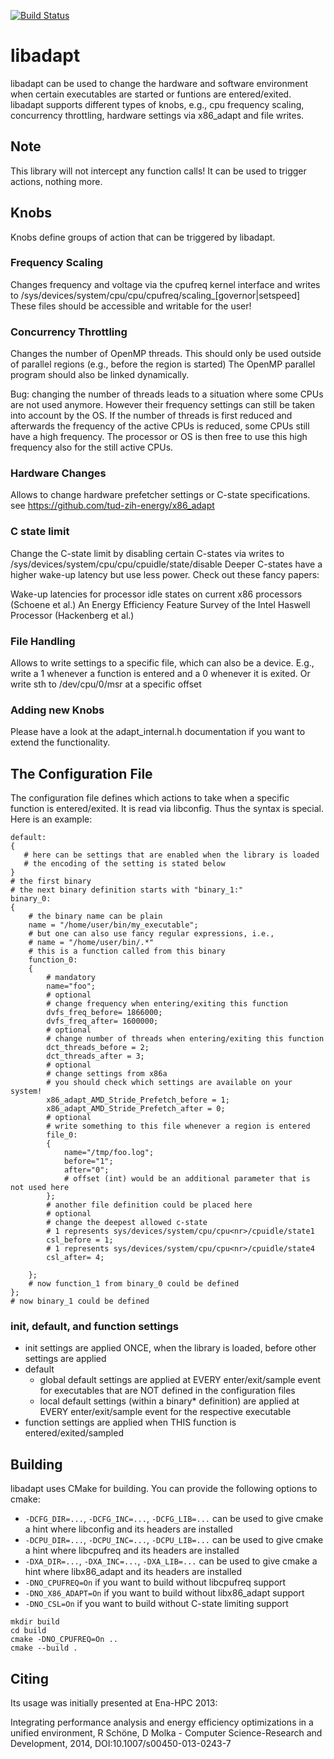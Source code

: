 [![Build Status](https://travis-ci.org/tud-zih-energy/libadapt.png)](https://travis-ci.org/tud-zih-energy/libadapt)

# libadapt
libadapt can be used to change the hardware and software environment when certain executables are started or funtions are entered/exited. libadapt supports different types of knobs, e.g., cpu frequency scaling, concurrency throttling, hardware settings via x86_adapt and file writes.

## Note
This library will not intercept any function calls! It can be used to trigger actions, nothing more.

## Knobs
Knobs define groups of action that can be triggered by libadapt. 
### Frequency Scaling

Changes frequency and voltage via the cpufreq kernel interface and writes to /sys/devices/system/cpu/cpu<nr>/cpufreq/scaling_[governor|setspeed] These files should be accessible and writable for the user!

### Concurrency Throttling

Changes the number of OpenMP threads. This should only be used outside of parallel regions (e.g., before the region is started) The OpenMP parallel program should also be linked dynamically.

Bug:
changing the number of threads leads to a situation where some CPUs are not used anymore. However their frequency settings can still be taken into account by the OS. If the number of threads is first reduced and afterwards the frequency of the active CPUs is reduced, some CPUs still have a high frequency. The processor or OS is then free to use this high frequency also for the still active CPUs.
### Hardware Changes

Allows to change hardware prefetcher settings or C-state specifications. see https://github.com/tud-zih-energy/x86_adapt

### C state limit

Change the C-state limit by disabling certain C-states via writes to /sys/devices/system/cpu/cpu<nr>/cpuidle/state<id>/disable Deeper C-states have a higher wake-up latency but use less power. Check out these fancy papers:

Wake-up latencies for processor idle states on current x86 processors (Schoene et al.)
An Energy Efficiency Feature Survey of the Intel Haswell Processor (Hackenberg et al.)
### File Handling

Allows to write settings to a specific file, which can also be a device. E.g., write a 1 whenever a function is entered and a 0 whenever it is exited. Or write sth to /dev/cpu/0/msr at a specific offset
### Adding new Knobs
Please have a look at the adapt_internal.h documentation if you want to extend the functionality.

## The Configuration File
The configuration file defines which actions to take when a specific function is entered/exited.
It is read via libconfig. Thus the syntax is special. Here is an example:
```
default:
{
   # here can be settings that are enabled when the library is loaded
   # the encoding of the setting is stated below
}
# the first binary
# the next binary definition starts with "binary_1:"
binary_0:
{
    # the binary name can be plain
    name = "/home/user/bin/my_executable";
    # but one can also use fancy regular expressions, i.e.,
    # name = "/home/user/bin/.*"
    # this is a function called from this binary
    function_0:
    {
        # mandatory
        name="foo";
        # optional
        # change frequency when entering/exiting this function
        dvfs_freq_before= 1866000; 
        dvfs_freq_after= 1600000;
        # optional
        # change number of threads when entering/exiting this function
        dct_threads_before = 2;
        dct_threads_after = 3;
        # optional
        # change settings from x86a
        # you should check which settings are available on your system!
        x86_adapt_AMD_Stride_Prefetch_before = 1;
        x86_adapt_AMD_Stride_Prefetch_after = 0;
        # optional
        # write something to this file whenever a region is entered
        file_0:
        {
            name="/tmp/foo.log";
            before="1";
            after="0";
            # offset (int) would be an additional parameter that is not used here
        };
        # another file definition could be placed here
        # optional
        # change the deepest allowed c-state
        # 1 represents sys/devices/system/cpu/cpu<nr>/cpuidle/state1
        csl_before = 1; 
        # 1 represents sys/devices/system/cpu/cpu<nr>/cpuidle/state4
        csl_after= 4;
             
    };
    # now function_1 from binary_0 could be defined
};
# now binary_1 could be defined
```
### init, default, and function settings

- init settings are applied ONCE, when the library is loaded, before other settings are applied
- default
  * global default settings are applied at EVERY enter/exit/sample event for executables that are NOT defined in the configuration files
  * local default settings (within a binary* definition) are applied at EVERY enter/exit/sample event for the respective executable
- function settings are applied when THIS function is entered/exited/sampled

## Building
libadapt uses CMake for building. You can provide the following options to cmake:
* `-DCFG_DIR=...`, `-DCFG_INC=...`, `-DCFG_LIB=...` can be used to give cmake a hint where libconfig and its headers are installed
* `-DCPU_DIR=...`, `-DCPU_INC=...`, `-DCPU_LIB=...` can be used to give cmake a hint where libcpufreq and its headers are installed
* `-DXA_DIR=...`, `-DXA_INC=...`, `-DXA_LIB=...` can be used to give cmake a hint where libx86_adapt and its headers are installed
* `-DNO_CPUFREQ=On` if you want to build without libcpufreq support
* `-DNO_X86_ADAPT=On` if you want to build without libx86_adapt support
* `-DNO_CSL=On` if you want to build without C-state limiting support 
```
mkdir build
cd build
cmake -DNO_CPUFREQ=On ..
cmake --build .
```

## Citing
Its usage was initially presented at Ena-HPC 2013:

Integrating performance analysis and energy efficiency optimizations in a unified environment, R Schöne, D Molka - Computer Science-Research and Development, 2014, DOI:10.1007/s00450-013-0243-7
